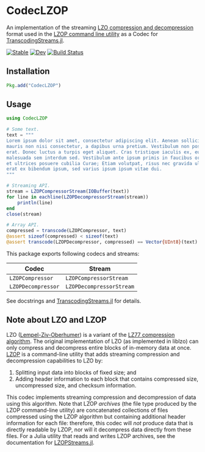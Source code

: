 # CodecLZOP

An implementation of the streaming [LZO compression and decompression](https://www.oberhumer.com/opensource/lzo/) format used in the [LZOP command line utility](https://www.lzop.org/) as a Codec for [TranscodingStreams.jl](https://github.com/JulioIO/TranscodingStreams.jl).

[![Stable](https://img.shields.io/badge/docs-stable-blue.svg)](https://reallyasi9.github.io/CodecLZOP.jl/stable/)
[![Dev](https://img.shields.io/badge/docs-dev-blue.svg)](https://reallyasi9.github.io/CodecLZOP.jl/development/)
[![Build Status](https://github.com/reallyasi9/CodecLZOP.jl/actions/workflows/CI.yml/badge.svg?branch=development)](https://github.com/reallyasi9/CodecLZOP.jl/actions/workflows/CI.yml?query=branch%3Adevelopment)

## Installation

```julia
Pkg.add("CodecLZOP")
```

## Usage

```julia
using CodecLZOP

# Some text.
text = """
Lorem ipsum dolor sit amet, consectetur adipiscing elit. Aenean sollicitudin
mauris non nisi consectetur, a dapibus urna pretium. Vestibulum non posuere
erat. Donec luctus a turpis eget aliquet. Cras tristique iaculis ex, eu
malesuada sem interdum sed. Vestibulum ante ipsum primis in faucibus orci luctus
et ultrices posuere cubilia Curae; Etiam volutpat, risus nec gravida ultricies,
erat ex bibendum ipsum, sed varius ipsum ipsum vitae dui.
"""

# Streaming API.
stream = LZOPCompressorStream(IOBuffer(text))
for line in eachline(LZOPDecompressorStream(stream))
    println(line)
end
close(stream)

# Array API.
compressed = transcode(LZOPCompressor, text)
@assert sizeof(compressed) < sizeof(text)
@assert transcode(LZOPDecompressor, compressed) == Vector{UInt8}(text)
```

This package exports following codecs and streams:

| Codec                  | Stream                       |
| ---------------------- | ---------------------------- |
| `LZOPCompressor`       | `LZOPCompressorStream`       |
| `LZOPDecompressor`     | `LZOPDecompressorStream`     |

See docstrings and [TranscodingStreams.jl](https://github.com/bicycle1885/TranscodingStreams.jl) for details.

## Note about LZO and LZOP

LZO ([Lempel-Ziv-Oberhumer](https://www.oberhumer.com/opensource/lzo/)) is a variant of the [LZ77 compression algorithm](https://doi.org/10.1109/TIT.1977.1055714). The original implementation of LZO (as implemented in liblzo) can only compress and decompress entire blocks of in-memory data at once. [LZOP](https://www.lzop.org/) is a command-line utility that adds streaming compression and decompression capabilities to LZO by:

1. Splitting input data into blocks of fixed size; and
2. Adding header information to each block that contains compressed size, uncompressed size, and checksum information.

This codec implements streaming compression and decompression of data using this algorithm. Note that LZOP _archives_ (the file type produced by the LZOP command-line utility) are concatenated collections of files compressed using the LZOP algorithm but containing additional header information for each file: therefore, this codec will _not_ produce data that is directly readable by LZOP, nor will it decompress data directly from these files. For a Julia utility that reads and writes LZOP archives, see the documentation for [LZOPStreams.jl](https://github.com/reallyasi9/LZOPStreams.jl).